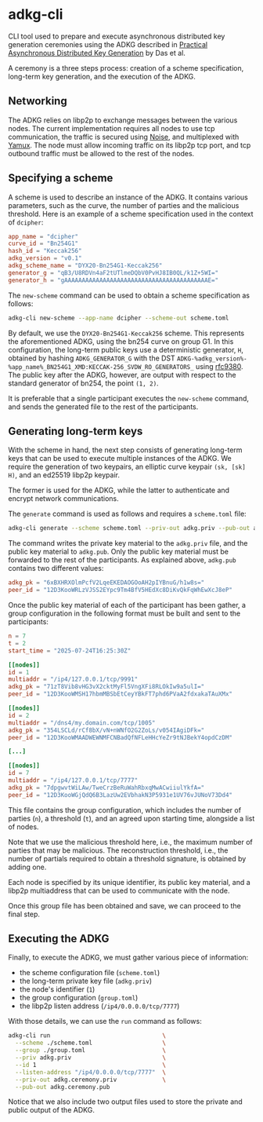 # adkg-cli
CLI tool used to prepare and execute asynchronous distributed key generation ceremonies using the ADKG described in [Practical Asynchronous Distributed Key Generation](https://eprint.iacr.org/2021/1591.pdf) by Das et al.

A ceremony is a three steps process: creation of a scheme specification, long-term key generation, and the execution of the ADKG.

## Networking
The ADKG relies on libp2p to exchange messages between the various nodes.
The current implementation requires all nodes to use tcp communication, the traffic is secured using [Noise](https://docs.libp2p.io/concepts/secure-comm/noise/), and multiplexed with [Yamux](https://docs.libp2p.io/concepts/multiplex/yamux/).
The node must allow incoming traffic on its libp2p tcp port, and tcp outbound traffic must be allowed to the rest of the nodes.

## Specifying a scheme
A scheme is used to describe an instance of the ADKG.
It contains various parameters, such as the curve, the number of parties and the malicious threshold.
Here is an example of a scheme specification used in the context of `dcipher`:  
```toml
app_name = "dcipher"
curve_id = "Bn254G1"
hash_id = "Keccak256"
adkg_version = "v0.1"
adkg_scheme_name = "DYX20-Bn254G1-Keccak256"
generator_g = "qB3/U8RDVn4aF2tUTlmeDQbV0PvHJ8IB0QL/k1Z+5WI="
generator_h = "gAAAAAAAAAAAAAAAAAAAAAAAAAAAAAAAAAAAAAAAAAE="
```

The `new-scheme` command can be used to obtain a scheme specification as follows:
```bash
adkg-cli new-scheme --app-name dcipher --scheme-out scheme.toml
```

By default, we use the `DYX20-Bn254G1-Keccak256` scheme.
This represents the aforementioned ADKG, using the bn254 curve on group G1.
In this configuration, the long-term public keys use a deterministic generator, `H`, obtained by hashing `ADKG_GENERATOR_G` with the DST `ADKG-%adkg_version%-%app_name%_BN254G1_XMD:KECCAK-256_SVDW_RO_GENERATORS_` using [rfc9380](https://datatracker.ietf.org/doc/html/rfc9380).
The public key after the ADKG, however, are output with respect to the standard generator of bn254, the point `(1, 2)`.

It is preferable that a single participant executes the `new-scheme` command, and sends the generated file to the rest of the participants.

## Generating long-term keys
With the scheme in hand, the next step consists of generating long-term keys that can be used to execute multiple instances of the ADKG.
We require the generation of two keypairs, an elliptic curve keypair `(sk, [sk] H)`, and an ed25519 libp2p keypair.

The former is used for the ADKG, while the latter to authenticate and encrypt network communications.

The `generate` command is used as follows and requires a `scheme.toml` file:
```bash
adkg-cli generate --scheme scheme.toml --priv-out adkg.priv --pub-out adkg.pub
```

The command writes the private key material to the `adkg.priv` file, and the public key material to `adkg.pub`.
Only the public key material must be forwarded to the rest of the participants.
As explained above, `adkg.pub` contains two different values:
```toml
adkg_pk = "6xBXHRXOlmPcfV2LqeEKEDAOGOoAH2pIYBnuG/h1w8s="
peer_id = "12D3KooWRLzVJSS2EYpc9Tm4BfV5HEdXc8DiKvQkFqWhEwXcJ8eP"
```

Once the public key material of each of the participant has been gather, a group configuration in the following format must be built and sent to the participants:
```toml
n = 7
t = 2
start_time = "2025-07-24T16:25:30Z"

[[nodes]]
id = 1
multiaddr = "/ip4/127.0.0.1/tcp/9991"
adkg_pk = "71zT8Vib8vHG3vX2cktMyFl5VngXFi8RLOkIw9a5ulI="
peer_id = "12D3KooWMSH17hbmMBSbEtCeyYBkFT7phd6PVaA2fdxakaTAuXMx"

[[nodes]]
id = 2
multiaddr = "/dns4/my.domain.com/tcp/1005"
adkg_pk = "354LSCLd/rCf8bX/vN+nWNfO2G2ZoLs/v054IAgiDFk="
peer_id = "12D3KooWMAADWEWNMFCNBadQfNFLeHHcYeZr9tNJBekY4opdCzDM"

[...]

[[nodes]]
id = 7
multiaddr = "/ip4/127.0.0.1/tcp/7777"
adkg_pk = "7dpgwvtWiLAw/TweCrzBeRuWahRbxqMwACwiiulYkfA="
peer_id = "12D3KooWGjQdQ6B3LazUw2EVbhakN3P5931e1UV76vJUNoV73Dd4"
```

This file contains the group configuration, which includes the number of parties (`n`), a threshold (`t`), and an agreed upon starting time, alongside a list of nodes.

Note that we use the malicious threshold here, i.e., the maximum number of parties that may be malicious.
The reconstruction threshold, i.e., the number of partials required to obtain a threshold signature, is obtained by adding one.

Each node is specified by its unique identifier, its public key material, and a libp2p multiaddress that can be used to communicate with the node.

Once this group file has been obtained and save, we can proceed to the final step.

## Executing the ADKG
Finally, to execute the ADKG, we must gather various piece of information:  
 - the scheme configuration file (`scheme.toml`)
 - the long-term private key file (`adkg.priv`)
 - the node's identifier (`1`) 
 - the group configuration (`group.toml`)
 - the libp2p listen address (`/ip4/0.0.0.0/tcp/7777`)

With those details, we can use the `run` command as follows:
```bash
adkg-cli run                                \
  --scheme ./scheme.toml                    \
  --group ./group.toml                      \
  --priv adkg.priv                          \
  --id 1                                    \
  --listen-address "/ip4/0.0.0.0/tcp/7777"  \
  --priv-out adkg.ceremony.priv             \
  --pub-out adkg.ceremony.pub 
```

Notice that we also include two output files used to store the private and public output of the ADKG.
